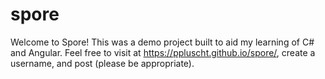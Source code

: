 # spore
Welcome to Spore! This was a demo project built to aid my learning of C# and Angular. Feel free to visit at https://ppluscht.github.io/spore/, create a username, and post (please be appropriate).
